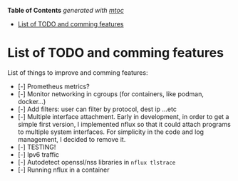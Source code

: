 <!-- START OF TOC !DO NOT EDIT THIS CONTENT MANUALLY-->
**Table of Contents**  *generated with [mtoc](https://github.com/containerscrew/mtoc)*
- [List of TODO and comming features](#list-of-todo-and-comming-features)
<!-- END OF TOC -->
# List of TODO and comming features

List of things to improve and comming features:

- [-] Prometheus metrics?
- [-] Monitor networking in cgroups (for containers, like podman, docker...)
- [-] Add filters: user can filter by protocol, dest ip ...etc
- [-] Multiple interface attachment. Early in development, in order to get a simple first version, I implemented nflux so that it could attach programs to multiple system interfaces. For simplicity in the code and log management, I decided to remove it.
- [-] TESTING!
- [-] Ipv6 traffic
- [-] Autodetect openssl/nss libraries in `nflux tlstrace`
- [-] Running nflux in a container
